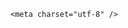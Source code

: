 <!DOCTYPE html>
<html lang="zh-CN">

<head>
    
<title>女子称用ATM机存款时被吞4000元、银行回应无异常，现在的ATM还会吞钱吗？如何才能拿回被吞的钱？_腾讯新闻</title>
<meta name="keywords" content="atm,自动提款机,存款,钞票,银行卡,假币">
<meta name="description" content="近日，来自武汉的程女士向羊城晚报记者爆料，自己在银行ATM机上存款，疑似被吞钞。不过涉事银行表示，已检查机器、查看监控录像，并无异常。据程女士讲述，4月27日，自己来到中国邮政储蓄银行武汉市洪山区支行，计划存入准备好的96900元现金。程女士表示，自己在大厅ATM机操作，共计放入26900元现金，而这次存款只存入了15...">
<meta name="author" content="腾讯网">
<meta name="copyright" content="Copyright 1998 - 2025 Tencent. All Rights Reserved">
<meta property="og:type" content="news" />

<meta property="og:title" content="女子称用ATM机存款时被吞4000元、银行回应无异常，现在的ATM还会吞钱吗？如何才能拿回被吞的钱？_腾讯新闻" />
<meta property="og:description" content="近日，来自武汉的程女士向羊城晚报记者爆料，自己在银行ATM机上存款，疑似被吞钞。不过涉事银行表示，已检查机器、查看监控录像，并无异常。据程女士讲述，4月27日，自己来到中国邮政储蓄银行武汉市洪山区支行，计划存入准备好的96900元现金。程女士表示，自己在大厅ATM机操作，共计放入26900元现金，而这次存款只存入了15..." />
<meta property="og:url" content="https://news.qq.com/rain/a/20250514Q01YIN00" />
<meta property="og:image" content="https://inews.gtimg.com/news_ls/OOLtLKMHIib18z32FyoNacc0tM1jqX4zlsZp4n7YJnTHMAA_640330/0" />
<meta property="article:author" content="" />
<meta property="article:published_time" content="2025-05-14 19:18:07" />
<meta property="category" content="" />

    <meta charset="utf-8" />
<meta http-equiv="X-UA-Compatible" content="IE=Edge" />
<meta name="viewport" content="width=device-width, initial-scale=1, shrink-to-fit=no" />
<link rel="dns-prefetch" href="mat1.gtimg.com">
<link rel="dns-prefetch" href="i.news.qq.com">
<link rel="shortcut icon" href="https://mat1.gtimg.com/qqcdn/qqindex2021/favicon.ico">
<script nomodule="true" src="https://mat1.gtimg.com/qqcdn/qqindex2021/common-static/20240515201444/core3-37-1.min.js"></script>
<script>
  try {
    if (!window.IntersectionObserver) {
      var observerScript = document.createElement('script');
      observerScript.src = "https://mat1.gtimg.com/qqcdn/qqindex2021/common-static/20241024141058/intersection-observer-polyfill.js";
      document.head.appendChild(observerScript);
    }
  } catch (error) {}
</script>

<script>
  try {
    if (!Element.prototype.scrollTo) {
      var scrollScript = document.createElement('script');
      scrollScript.src = "https://mat1.gtimg.com/qqcdn/qqindex2021/common-static/20241025153001/scroll-behavior-polyfill.js";
      document.head.appendChild(scrollScript);
    }
  } catch (error) {}
</script>
<script>
  try {
    if ('scrollRestoration' in window.history) {
      window.history.scrollRestoration = 'manual';
    }
    window.isPcClient = Boolean(window.electron) && (
      window.navigator.userAgent.indexOf('pc-client') > 0 ||
      window.navigator.userAgent.indexOf('TencentNews') > 0
    );
  } catch {}
</script>
<script>
  try {
    if (window.isPcClient) {
      var bodyStyle = document.createElement('style');
      bodyStyle.innerText = 'body{ zoom: 0.95 }';
      document.head.appendChild(bodyStyle);
    }
  } catch {}
</script>
<script>
  window.DATA = {"final_declare":["个人观点，仅供参考"],"intro":"","likeInfo":0,"shareImg":"https://inews.gtimg.com/om_ls/Ot762hqhBNA8IsoU6ROmzx7xvETk_fN1WKi8HdknUsP0gAA_870492/0","extra_property":{"FeedbackDetailDisableInsert":1,"zanSkinType":""},"content":null,"enableDiffusion":1,"interaction_info":{"share_wechat_count":2},"news_app_recommend_status":4,"relate_extend_infos":{"title":"女子称用ATM机存款时被吞4000元，银行回应","url":"http://view.inews.qq.com/a/20250513A03SRO00","abstract":"近日，来自武汉的程女士向羊城晚报记者爆料，自己在银行ATM机上存款，疑似被吞钞。不过涉事银行表示，已检查机器、查看监控录像，并无异常。据程女士讲述，4月27日，自己来到中国邮政储蓄银行武汉市洪山区支行，计划存入准备好的96900元现金。程女士表示，自己在大厅ATM机操作，共计放入26900元现金，而这次存款只存入了15...","id":"20250513A03SRO00","imgURL":"https://inews.gtimg.com/om_ls/OWmQWvvwFkaKtMtM65gbyntP_iUuaUJRWqczoSDcjGvNgAA_640330/0","imgURLSmall":"https://inews.gtimg.com/om_ls/OWmQWvvwFkaKtMtM65gbyntP_iUuaUJRWqczoSDcjGvNgAA_150120/0","longTitle":"女子称用ATM机存款时被吞4000元，银行回应"},"ret":0,"answer_num":5,"closeCommentBanner":0,"iNewsRecommendLevel":1,"id":"20250514Q01YIN00","questionInfo":{"abstract":"","id":"20250514Q01YIN00","longtitle":"女子称用ATM机存款时被吞4000元，现在的ATM还会吞钱吗？","question_short_title":"女子称用ATM机存款时被吞4000元、银行回应无异常，现在的ATM还会吞钱吗？如何才能拿回被吞的钱？","relate_extend_infos":[{"longtitle":"女子称用ATM机存款时被吞4000元，银行回应","picShowType":"90092","thumbnails_qqnews":["https://inews.gtimg.com/om_ls/OWmQWvvwFkaKtMtM65gbyntP_iUuaUJRWqczoSDcjGvNgAA_294195/0"],"title":"女子称用ATM机存款时被吞4000元，银行回应","url":"https://view.inews.qq.com/a/20250513A03SRO00","abstract":"近日，来自武汉的程女士向羊城晚报记者爆料，自己在银行ATM机上存款，疑似被吞钞。不过涉事银行表示，已检查机器、查看监控录像，并无异常。据程女士讲述，4月27日，自己来到中国邮政储蓄银行武汉市洪山区支行，计划存入准备好的96900元现金。程女士表示，自己在大厅ATM机操作，共计放入26900元现金，而这次存款只存入了15...","articletype":"0","id":"20250513A03SRO00"}],"thumbnails_qqnews":["https://inews.gtimg.com/om_ls/Ot762hqhBNA8IsoU6ROmzx7xvETk_fN1WKi8HdknUsP0gAA_294195/0"],"title":"女子称用ATM机存款时被吞4000元、银行回应无异常，现在的ATM还会吞钱吗？如何才能拿回被吞的钱？","url":"http://view.inews.qq.com/a/20250514Q01YIN00"},"safe_cntl":{"close_global_news_sis":0,"close_relate_thing":0,"emoticon_comment_mode":0,"close_all_rel":0,"close_comment_dislike":0,"close_share_pull":0,"close_all_ad":0,"close_all_emoticon_comment":0,"close_all_favorite":0},"self_declare":{"declare":"个人观点，仅供参考"},"surl":"https://view.inews.qq.com/a/20250514Q01YIN00","disableDeclare":1,"card":{"chlid":"22983986","chlname":"问答课代表","vip_icon":"http://inews.gtimg.com/newsapp_ls/0/14876051701/0","icon":"https://inews.gtimg.com/om_ls/OPBO91JgEbYG-O62jC2hCRA_yoydsA8oEANb87pxgNxKgAA_200200/0","vip_type_new":"30012","suid":"8QMc339d5IQeuTzY5QN3","liveInfo":{},"desc":"腾讯新闻问答课代表，结合当下热点新闻和网友热议，发现好问题，期待好回答。","update_frequency":"1970-01-01 08:00:00","vip_icon_night":"http://inews.gtimg.com/newsapp_ls/0/14876052067/0","vip_place":"left","cpLevel":2,"msgEntry":1,"uin":"ecbe89d289b6198c7996f16538ebc224f9","vip_desc":"腾讯新闻问答课代表官方账号","vip_type":"30012"},"content_words_num":46,"detail_entry":{"is_orignal":1,"orignal_entry":1},"question_id":"","shareCount":3,"abstract":"","ai_switch":true,"all_long_pic":1,"atype":232,"news_update_time":1747234875,"shareDesc":"腾讯新闻","title":"女子称用ATM机存款时被吞4000元、银行回应无异常，现在的ATM还会吞钱吗？如何才能拿回被吞的钱？","adInfo":{"openAdsText":1,"openRelatedNewsAd":1,"openAds":1,"openAdsComment":1,"openAdsPhotos":1},"categoryrray":{"category_id":"229","sub_category_id":"814"},"channelEntryJumpType":1,"commentid":"","copyright_wording_share":"免责声明","emojiRelatedSwitch":1,"isSensitive":0,"url":"https://view.inews.qq.com/a/20250514Q01YIN00","article_category":"229","attribute":{},"copyright_share":"本文来自腾讯新闻客户端创作者，不代表腾讯新闻的观点和立场。","forbidCommentUpDown":0,"remarks":"","time":"2025-05-14 08:31:46","already_answer":false,"FadCid":"","is_deleted":0,"emojiSwitch":1,"cms_id":"20250514Q01YIN00","articleId":"20250514Q083DY00","article_type":232,"tags":"","desc":"近日，来自武汉的程女士向羊城晚报记者爆料，自己在银行ATM机上存款，疑似被吞钞。不过涉事银行表示，已检查机器、查看监控录像，并无异常。据程女士讲述，4月27日，自己来到中国邮政储蓄银行武汉市洪山区支行，计划存入准备好的96900元现金。程女士表示，自己在大厅ATM机操作，共计放入26900元现金，而这次存款只存入了15...","videoArr":[]};
</script>
<script>
  window.channelInfo = {"channelConfig":{"channelNav":[{"_auto_id":"1","active_alien_img":"","alien_img":"","channel_id":"news_news_home","is_local":"0","link":"https://www.qq.com","name_cn":"首页","name_en":"home"},{"_auto_id":"2","active_alien_img":"","alien_img":"","channel_id":"news_news_top","is_local":"0","link":"","name_cn":"要闻","name_en":"news"},{"_auto_id":"4","active_alien_img":"","alien_img":"","channel_id":"news_news_bj","is_local":"1","link":"","name_cn":"北京","name_en":"bj"},{"_auto_id":"5","active_alien_img":"","alien_img":"","channel_id":"news_news_finance","is_local":"0","link":"","name_cn":"财经","name_en":"finance"},{"_auto_id":"6","active_alien_img":"","alien_img":"","channel_id":"news_news_tech","is_local":"0","link":"","name_cn":"科技","name_en":"tech"},{"_auto_id":"7","active_alien_img":"","alien_img":"","channel_id":"tv","is_local":"0","link":"https://v.qq.com/channel/tv/?ptag=qqnews","name_cn":"电视剧","name_en":"tv"},{"_auto_id":"8","active_alien_img":"","alien_img":"","channel_id":"news_news_qa","is_local":"0","link":"","name_cn":"热问","name_en":"qa"},{"_auto_id":"9","active_alien_img":"","alien_img":"","channel_id":"news_news_ent","is_local":"0","link":"","name_cn":"娱乐","name_en":"ent"},{"_auto_id":"10","active_alien_img":"","alien_img":"","channel_id":"variety","is_local":"0","link":"https://v.qq.com/channel/variety/?ptag=qqnews","name_cn":"综艺","name_en":"variety"},{"_auto_id":"11","active_alien_img":"","alien_img":"","channel_id":"news_news_sports","is_local":"0","link":"","name_cn":"体育","name_en":"sports"},{"_auto_id":"13","active_alien_img":"","alien_img":"","channel_id":"news_news_nba","is_local":"0","link":"","name_cn":"NBA","name_en":"nba"},{"_auto_id":"14","active_alien_img":"","alien_img":"","channel_id":"news_news_world","is_local":"0","link":"","name_cn":"国际","name_en":"world"},{"_auto_id":"15","active_alien_img":"","alien_img":"","channel_id":"news_news_mil","is_local":"0","link":"","name_cn":"军事","name_en":"milite"},{"_auto_id":"16","active_alien_img":"","alien_img":"","channel_id":"news_news_auto","is_local":"0","link":"","name_cn":"汽车","name_en":"auto"},{"_auto_id":"17","active_alien_img":"","alien_img":"","channel_id":"news_news_house","is_local":"0","link":"","name_cn":"房产","name_en":"house"},{"_auto_id":"18","active_alien_img":"","alien_img":"","channel_id":"news_news_edu","is_local":"0","link":"","name_cn":"教育","name_en":"edu"},{"_auto_id":"19","active_alien_img":"","alien_img":"","channel_id":"news_news_antip","is_local":"0","link":"","name_cn":"健康","name_en":"health"},{"_auto_id":"20","active_alien_img":"","alien_img":"","channel_id":"news_news_video","is_local":"0","link":"","name_cn":"视频","name_en":"video"},{"_auto_id":"21","active_alien_img":"","alien_img":"","channel_id":"news_news_game","is_local":"0","link":"","name_cn":"游戏","name_en":"games"},{"_auto_id":"22","active_alien_img":"","alien_img":"","channel_id":"news_news_nchupin","is_local":"0","link":"","name_cn":"眼界","name_en":"chupin"},{"_auto_id":"24","active_alien_img":"","alien_img":"","channel_id":"news_news_football","is_local":"0","link":"","name_cn":"足球","name_en":"football"},{"_auto_id":"25","active_alien_img":"","alien_img":"","channel_id":"news_news_kepu","is_local":"0","link":"","name_cn":"科学","name_en":"kepu"},{"_auto_id":"26","active_alien_img":"","alien_img":"","channel_id":"news_news_digi","is_local":"0","link":"","name_cn":"数码","name_en":"digi"},{"_auto_id":"28","active_alien_img":"","alien_img":"","channel_id":"ymzx","is_local":"0","link":"https://gamer.qq.com/v2/cloudgame/game/96897?ichannel=txxwpc0Ftxxwpc1","name_cn":"元梦之星","name_en":"news_news_ymzx"},{"_auto_id":"31","active_alien_img":"","alien_img":"","channel_id":"movie","is_local":"0","link":"https://v.qq.com/channel/movie/?ptag=qqnews","name_cn":"电影","name_en":"movie"},{"_auto_id":"32","active_alien_img":"","alien_img":"","channel_id":"news_news_esport","is_local":"0","link":"","name_cn":"电竞","name_en":"esport"},{"_auto_id":"34","active_alien_img":"","alien_img":"","channel_id":"news_news_history","is_local":"0","link":"","name_cn":"历史","name_en":"history"},{"_auto_id":"35","active_alien_img":"","alien_img":"","channel_id":"news_news_baby","is_local":"0","link":"","name_cn":"育儿","name_en":"baby"},{"_auto_id":"36","active_alien_img":"","alien_img":"","channel_id":"hbjy","is_local":"0","link":"https://gp.qq.com/act/a20250421mnqlx/news.shtml","name_cn":"和平精英","name_en":"news_news_hbjy"},{"_auto_id":"37","active_alien_img":"","alien_img":"","channel_id":"cloud_gamer","is_local":"0","link":"https://gamer.qq.com/?ichannel=txxwpc0Ftxxwpc1","name_cn":"云游戏","name_en":"cloud_gamer"},{"_auto_id":"38","active_alien_img":"","alien_img":"","channel_id":"news_news_lic","is_local":"0","link":"","name_cn":"理财","name_en":"finance_licai"},{"_auto_id":"39","active_alien_img":"","alien_img":"","channel_id":"news_news_istock","is_local":"0","link":"","name_cn":"股票","name_en":"finance_stock"},{"_auto_id":"40","active_alien_img":"","alien_img":"","channel_id":"ren_min_shi_pin","is_local":"0","link":"https://news.qq.com/omn/author/8QMd3Hld74cbujbY?tab=om_video","name_cn":"人民视频","name_en":"ren_min_shi_pin"},{"_auto_id":"41","active_alien_img":"","alien_img":"","channel_id":"news_news_weather","is_local":"0","link":"https://tianqi.qq.com/index.htm","name_cn":"天气","name_en":"weather"}]}};
</script>
<script>
  window.articleConfig = {"rightConfig":[{"_auto_id":"1","category_key":"default","modules":"{\"moduleList\":[{\"title\":\"精选视频\",\"id\":\"video_album\",\"videoType\":\"tag\",\"videoId\":\"aUepxrtchGM=\"},{\"title\":\"下载条\",\"id\":\"download_banner\",\"isSticky\":1},{\"title\":\"热点榜\",\"id\":\"hot_rank_list\",\"isSticky\":1},{\"title\":\"广告推广\",\"id\":\"ssp_ad_module\",\"category\":\"ad_ssp\",\"loid\":\"109\",\"isSticky\":1}]}"}],"tonglanAdConfig":[],"bottomConfig":[],"videoAdConfig":[],"rightGameConfig":[]};
</script>
<script src="https://mat1.gtimg.com/www/js/emonitor/custom_ed041a23.js" charset="utf-8"></script>
<script>
  try {
    window.emonitorIns = emonitor.create({
      name: 'newsqq_quesionArticle',
      atta: {
        name: 'newsqq',
      },
      mode: '007',
    });
  } catch (err) {
    console.warn(err);
  }
</script>
<link href="https://mat1.gtimg.com/qqcdn/qqindex2021/common-static/hel/qqnews-pc-dc_20250509063039/static/css/qa.css" rel="stylesheet">

<script>window.__HEL_PRESET_META__={"qqnews-pc-components":{"app":{"id":1366,"name":"qqnews-pc-components","app_group_name":"qqnews-pc-components","proj_ver":{"map":{},"utime":0},"online_version":"qqnews-pc-components_20250512030958","build_version":"qqnews-pc-components_20250513022238","update_at":"2025-05-13T06:23:28.000Z","desc":"set by [init], from container [formal.pc.dc.tj100992] worker [0]"},"version":{"sub_app_name":"qqnews-pc-components","sub_app_version":"qqnews-pc-components_20250513022238","src_map":{"webDirPath":"https://mat1.gtimg.com/qqcdn/qqindex2021/common-static/hel/qqnews-pc-components_20250513022238","htmlIndexSrc":"https://mat1.gtimg.com/qqcdn/qqindex2021/common-static/hel/qqnews-pc-components_20250513022238/index.html","extractMode":"all","iframeSrc":"","chunkCssSrcList":["https://mat1.gtimg.com/qqcdn/qqindex2021/common-static/hel/qqnews-pc-components_20250513022238/static/css/index.css"],"chunkJsSrcList":["https://mat1.gtimg.com/qqcdn/qqindex2021/common-static/hel/qqnews-pc-components_20250513022238/static/js/index.js"],"staticCssSrcList":[],"staticJsSrcList":["https://mat1.gtimg.com/qqcdn/qqindex2021/static/20231212123233/react.production.min.js","https://mat1.gtimg.com/qqcdn/qqindex2021/static/20231212123233/react-dom.production.min.js","https://mat1.gtimg.com/qqcdn/qqindex2021/common-static/hel/hel-base-v16.js"],"relativeCssSrcList":[],"relativeJsSrcList":[],"privCssSrcList":[],"srvModSrcList":[],"headAssetList":[{"tag":"staticScript","append":false,"attrs":{"src":"https://mat1.gtimg.com/qqcdn/qqindex2021/static/20231212123233/react.production.min.js"}},{"tag":"staticScript","append":false,"attrs":{"src":"https://mat1.gtimg.com/qqcdn/qqindex2021/static/20231212123233/react-dom.production.min.js"}},{"tag":"staticScript","append":false,"attrs":{"src":"https://mat1.gtimg.com/qqcdn/qqindex2021/common-static/hel/hel-base-v16.js"}},{"tag":"script","append":true,"attrs":{"src":"https://mat1.gtimg.com/qqcdn/qqindex2021/common-static/hel/qqnews-pc-components_20250513022238/static/js/index.js","defer":""}},{"tag":"link","append":true,"attrs":{"href":"https://mat1.gtimg.com/qqcdn/qqindex2021/common-static/hel/qqnews-pc-components_20250513022238/static/css/index.css","rel":"stylesheet"}}],"bodyAssetList":[]},"update_at":"2025-05-13T06:23:28.000Z","create_at":"2025-05-13T06:23:28.000Z","_worker_id":"0","_is_backup":true}}}</script>
<script>window.__VIEW_PATH__="question.ejs";</script>
</head>

<body id="dc-question-body">
  <div id="root"></div>
    <iframe style="display: none;" src="https://i.news.qq.com/web_backend/getWebPacUid"></iframe>
<script src="https://mat1.gtimg.com/qqcdn/qqindex2021/common-static/20240805160928/react.production.min.js"></script>
<script src="https://mat1.gtimg.com/qqcdn/qqindex2021/common-static/20240805160928/react-dom.production.min.js"></script>
<script src="https://mat1.gtimg.com/qqcdn/qqindex2021/common-static/20241018171503/universal-report.min.js"></script>
<script defer type="text/javascript" src="https://mat1.gtimg.com/qqcdn/qqindex2021/libs/barrier/aria.js?appid=9327b8b06379d9d1728bbfbe2025ef9c" charset="utf-8"></script>
<script defer src="https://t.captcha.qq.com/TCaptcha.js"></script>
<script>document.cookie="hel_err=;path=/;";</script>
<script src="https://mat1.gtimg.com/qqcdn/qqindex2021/common-static/hel/hel-base-v16.js"></script>
<script src="https://mat1.gtimg.com/qqcdn/qqindex2021/common-static/hel/qqnews-pc-hel-entry_20250117174052/static/js/index.js"></script>
<link rel="preload" href="https://mat1.gtimg.com/qqcdn/qqindex2021/common-static/hel/qqnews-pc-dc_20250509063039/static/js/qa.js" as="script">
<link rel="preload" href="https://mat1.gtimg.com/qqcdn/qqindex2021/common-static/hel/qqnews-pc-components_20250513022238/static/js/index.js" as="script">
<script>window.loadProject("https://mat1.gtimg.com/qqcdn/qqindex2021/common-static/hel/qqnews-pc-dc_20250509063039/static/js/qa.js");</script>
<iframe id="videoFrame" style="display: none;" src="https://video.qq.com/cookie/sync_qqnews.html"></iframe>
</body>

</html>
